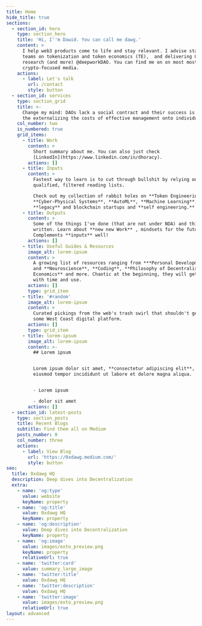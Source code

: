 ```yaml
---
title: Home
hide_title: true
sections:
  - section_id: hero
    type: section_hero
    title: 'Hi, I''m Dawid. You can call me dawg.'
    content: >
      I help web3 products come to life and stay relevant. I advise startups and
      teams on tokenization and token economics (TE),  and delivering UX
      research (and more) @deepworkDAO. You can find me on on most most
      crypto-focused media.
    actions:
      - label: Let's talk
        url: /contact
        style: button
  - section_id: services
    type: section_grid
    title: >-
      Change my mind: DAOs lack a social contract and their success is built on
      the externalizing the costs of effective management onto individuals.
    col_number: two
    is_numbered: true
    grid_items:
      - title: Work
        content: >
          Short summary about me. You can also just check
          [LinkedIn](https://www.linkedin.com/in/dhoracy).
        actions: []
      - title: Inputs
        content: >
          Fastest way to learn is to cut through bullshit by relying on
          qualified, filtered reading lists.

          Check out my collection of rabbit holes on **Token Engineering**,
          **Cyber-Physical Systems**, **AutoML**, **Machine Learning**,
          **legacy** and blockchain startups and **self engineering.**
      - title: Outputs
        content: >
          Some of the things I've done (that are not under NDA) and things I've
          written. Learn about **new new Work** , mindsets for the future.
          Complements **inputs** well!
        actions: []
      - title: Useful Guides & Resources
        image_alt: lorem-ipsum
        content: >
          A growing list of resources ranging from ***Personal Development***
          and **Neuroscience**, **Coding**, **Philosophy of Decentralisation,
          Economics** and more. Chaotic at the beginning, they will get better
          with time and use.
        actions: []
        type: grid_item
      - title: '#random'
        image_alt: lorem-ipsum
        content: >
          Curated pickings from the web's trash swirl that shouldn't get lost in
          some West Coast digital platform. 
        actions: []
        type: grid_item
      - title: lorem-ipsum
        image_alt: lorem-ipsum
        content: >-
          ## Lorem ipsum


          Lorem ipsum dolor sit amet, **consectetur adipiscing elit**, sed do
          eiusmod tempor incididunt ut labore et dolore magna aliqua.


          - Lorem ipsum

          - dolor sit amet
        actions: []
  - section_id: latest-posts
    type: section_posts
    title: Recent Blogs
    subtitle: Find them all on Medium
    posts_number: 0
    col_number: three
    actions:
      - label: View Blog
        url: 'https://0xdawg.medium.com/'
        style: button
seo:
  title: 0xdawg HQ
  description: Deep dives into Decentralization
  extra:
    - name: 'og:type'
      value: website
      keyName: property
    - name: 'og:title'
      value: 0xdawg HQ
      keyName: property
    - name: 'og:description'
      value: Deep dives into Decentralization
      keyName: property
    - name: 'og:image'
      value: images/exto_preview.png
      keyName: property
      relativeUrl: true
    - name: 'twitter:card'
      value: summary_large_image
    - name: 'twitter:title'
      value: 0xdawg HQ
    - name: 'twitter:description'
      value: 0xdawg HQ
    - name: 'twitter:image'
      value: images/exto_preview.png
      relativeUrl: true
layout: advanced
---
```

